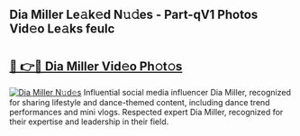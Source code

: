 ## Dia Miller Le𝚊k𝚎d N𝚞𝚍es - Part-qV1 Photos Vid𝚎o Le𝚊ks feulc

# <h2><a href="http://fbdbm69.evod.top/?m=Dia+Miller">🔗 👉🔴 Dia Miller Vid𝚎o Ph𝚘t𝚘s</a></h2>

[![Dia Miller N𝚞d𝚎s](https://i.imgur.com/8V9OHl7.gif)](http://fbdbm69.evod.top/?m=Dia+Miller)
Influential social media influencer Dia Miller, recognized for sharing lifestyle and dance-themed content, including dance trend performances and mini vlogs. Respected expert Dia Miller, recognized for their expertise and leadership in their field. 
